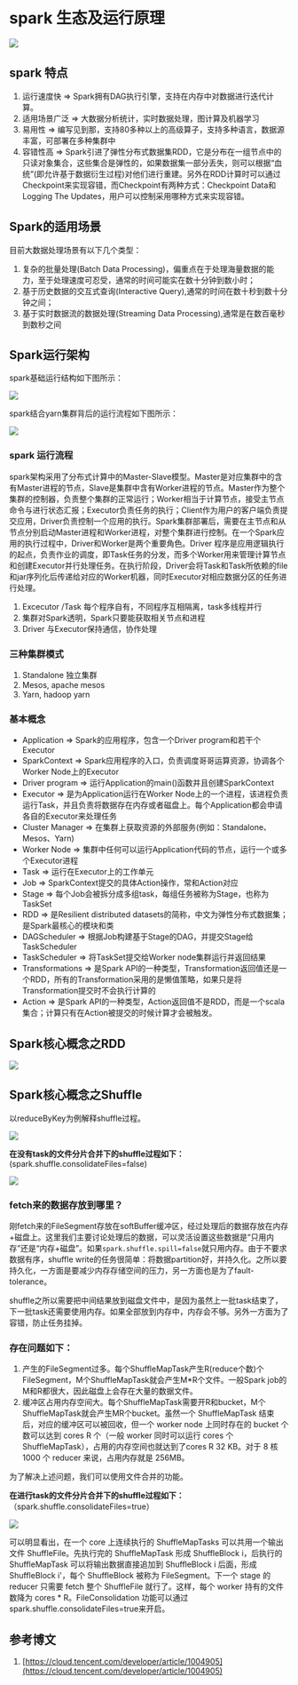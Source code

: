 # spark 生态及运行原理

![](../images/spark/spark_principle_1.png)

## spark 特点

1. 运行速度快 => Spark拥有DAG执行引擎，支持在内存中对数据进行迭代计算。
2. 适用场景广泛 => 大数据分析统计，实时数据处理，图计算及机器学习
3. 易用性 => 编写见到那，支持80多种以上的高级算子，支持多种语言，数据源丰富，可部署在多种集群中
4. 容错性高 => Spark引进了弹性分布式数据集RDD，它是分布在一组节点中的只读对象集合，这些集合是弹性的，如果数据集一部分丢失，则可以根据“血统”(即允许基于数据衍生过程)对他们进行重建。另外在RDD计算时可以通过Checkpoint来实现容错，而Checkpoint有两种方式：Checkpoint Data和Logging The Updates，用户可以控制采用哪种方式来实现容错。

## Spark的适用场景

目前大数据处理场景有以下几个类型：

1. 复杂的批量处理(Batch Data Processing)，偏重点在于处理海量数据的能力，至于处理速度可忍受，通常的时间可能实在数十分钟到数小时；
2. 基于历史数据的交互式查询(Interactive Query),通常的时间在数十秒到数十分钟之间；
3. 基于实时数据流的数据处理(Streaming Data Processing),通常是在数百毫秒到数秒之间

## Spark运行架构

spark基础运行结构如下图所示：

![](../images/spark/spark_principle_2.png)

spark结合yarn集群背后的运行流程如下图所示：

![](../images/spark/spark_principle_3.png)

### spark 运行流程

spark架构采用了分布式计算中的Master-Slave模型。Master是对应集群中的含有Master进程的节点，Slave是集群中含有Worker进程的节点。Master作为整个集群的控制器，负责整个集群的正常运行；Worker相当于计算节点，接受主节点命令与进行状态汇报；Executor负责任务的执行；Client作为用户的客户端负责提交应用，Driver负责控制一个应用的执行。Spark集群部署后，需要在主节点和从节点分别启动Master进程和Worker进程，对整个集群进行控制。在一个Spark应用的执行过程中，Driver和Worker是两个重要角色。Driver 程序是应用逻辑执行的起点，负责作业的调度，即Task任务的分发，而多个Worker用来管理计算节点和创建Executor并行处理任务。在执行阶段，Driver会将Task和Task所依赖的file和jar序列化后传递给对应的Worker机器，同时Executor对相应数据分区的任务进行处理。

1. Excecutor /Task 每个程序自有，不同程序互相隔离，task多线程并行
2. 集群对Spark透明，Spark只要能获取相关节点和进程
3. Driver 与Executor保持通信，协作处理

### 三种集群模式

1. Standalone 独立集群
2. Mesos, apache mesos
3. Yarn, hadoop yarn

### 基本概念

- Application => Spark的应用程序，包含一个Driver program和若干个Executor
- SparkContext => Spark应用程序的入口，负责调度哥哥运算资源，协调各个Worker Node上的Executor
- Driver program => 运行Application的main()函数并且创建SparkContext
- Executor => 是为Application运行在Worker Node上的一个进程，该进程负责运行Task，并且负责将数据存在内存或者磁盘上。每个Application都会申请各自的Executor来处理任务
- Cluster Manager => 在集群上获取资源的外部服务(例如：Standalone、Mesos、Yarn)
- Worker Node => 集群中任何可以运行Application代码的节点，运行一个或多个Executor进程
- Task => 运行在Executor上的工作单元
- Job => SparkContext提交的具体Action操作，常和Action对应
- Stage => 每个Job会被拆分成多组task，每组任务被称为Stage，也称为TaskSet
- RDD => 是Resilient distributed datasets的简称，中文为弹性分布式数据集；是Spark最核心的模块和类
- DAGScheduler => 根据Job构建基于Stage的DAG，并提交Stage给TaskScheduler
- TaskScheduler => 将TaskSet提交给Worker node集群运行并返回结果
- Transformations => 是Spark API的一种类型，Transformation返回值还是一个RDD，所有的Transformation采用的是懒值策略，如果只是将Transformation提交时不会执行计算的
- Action => 是Spark API的一种类型，Action返回值不是RDD，而是一个scala集合；计算只有在Action被提交的时候计算才会被触发。

## Spark核心概念之RDD

![](../images/spark/spark_principle_4.png)

## Spark核心概念之Shuffle

以reduceByKey为例解释shuffle过程。

![](../images/spark/spark_principle_5.png)

**在没有task的文件分片合并下的shuffle过程如下：**(spark.shuffle.consolidateFiles=false)

![](../images/spark/spark_principle_6.png)

### fetch来的数据存放到哪里？

刚fetch来的FileSegment存放在softBuffer缓冲区，经过处理后的数据存放在内存+磁盘上。这里我们主要讨论处理后的数据，可以灵活设置这些数据是“只用内存”还是“内存+磁盘”。如果`spark.shuffle.spill=false`就只用内存。由于不要求数据有序，shuffle write的任务很简单：将数据partition好，并持久化。之所以要持久化，一方面是要减少内存存储空间的压力，另一方面也是为了fault-tolerance。

shuffle之所以需要把中间结果放到磁盘文件中，是因为虽然上一批task结束了，下一批task还需要使用内存。如果全部放到内存中，内存会不够。另外一方面为了容错，防止任务挂掉。

### 存在问题如下：

1. 产生的FileSegment过多。每个ShuffleMapTask产生R(reduce个数)个FileSegment，M个ShuffleMapTask就会产生M*R个文件。一般Spark job的M和R都很大，因此磁盘上会存在大量的数据文件。
2. 缓冲区占用内存空间大。每个ShuffleMapTask需要开R和bucket，M个ShuffleMapTask就会产生MR个bucket。虽然一个 ShuffleMapTask 结束后，对应的缓冲区可以被回收，但一个 worker node 上同时存在的 bucket 个数可以达到 cores R 个（一般 worker 同时可以运行 cores 个 ShuffleMapTask），占用的内存空间也就达到了cores R 32 KB。对于 8 核 1000 个 reducer 来说，占用内存就是 256MB。

为了解决上述问题，我们可以使用文件合并的功能。

**在进行task的文件分片合并下的shuffle过程如下：**（spark.shuffle.consolidateFiles=true）

![](../images/spark/spark_principle_7.png)

可以明显看出，在一个 core 上连续执行的 ShuffleMapTasks 可以共用一个输出文件 ShuffleFile。先执行完的 ShuffleMapTask 形成 ShuffleBlock i，后执行的 ShuffleMapTask 可以将输出数据直接追加到 ShuffleBlock i 后面，形成 ShuffleBlock i'，每个 ShuffleBlock 被称为 FileSegment。下一个 stage 的 reducer 只需要 fetch 整个 ShuffleFile 就行了。这样，每个 worker 持有的文件数降为 cores * R。FileConsolidation 功能可以通过spark.shuffle.consolidateFiles=true来开启。

## 参考博文

1. [https://cloud.tencent.com/developer/article/1004905](https://cloud.tencent.com/developer/article/1004905)
